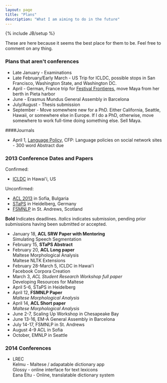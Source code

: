 ```yaml
---
layout: page
title: "Plans"
description: "What I am aiming to do in the future"
---
```

{% include JB/setup %}

These are here because it seems the best place for them to be. Feel free
to comment on any thing. 

### Plans that aren't conferences

 * Late January - Examinations
 * Late February/Early March - US Trip for ICLDC, possible stops in San
   Francisco, Washington State, and Washington DC. 
 * April - German, France trip for [Festival Frontieres](http://www.festivalfrontieres.blogspot.com/), move Maya from her berth in Pieta harbor
 * June - Erasmus Mundus General Assembly in Barcelona
 * July/August - Thesis submission
 * September - Move somewhere new for a PhD. Either California, Seattle,
   Hawaii, or somewhere else in Europe. If I do a PhD, otherwise, move
somewhere to work full-time doing something else. Sell Maya.

####Journals

* April 1, [Language Policy](http://linguistlist.org/issues/23/23-5249.html), CFP: Language policies on social network sites - 300 word Abstract due


### 2013 Conference Dates and Papers

Confirmed:  

 * [ICLDC](http://nflrc.hawaii.edu/ICLDC/2013/) in Hawai'i, US  

Unconfirmed:  

* [ACL 2013](acl2013.org) in Sofia, Bulgaria  
* [STaPS](http://staps.stuts.eu/?page_id=271) in Heidelberg, Germany  
* [FSMNLP](http://fsmnlp2013.cs.st-andrews.ac.uk/) in St. Andrews,
  Scotland  


**Bold** Indicates deadlines. *Italics* indicates submission, pending
prior submissions having been submitted or accepted. 

* January 18, **ACL SRW Paper with Mentoring**  
  Simulating Speech Segmentation  
* February 15, **STaPS Abstract**  
* February 20, **ACL Long paper**  
  Maltese Morphological Analysis  
  Maltese NLTK Extensions  
* February 28-March 5, ICLDC in Hawai'i  
  Facebook Corpora Creation  
* March 3, *ACL Student Research Workshop full paper*  
  Developing Resources for Maltese  
* April 5-6, STaPS in Heidelberg  
* April 12, **FSMNLP Paper**  
  *Maltese Morphological Analysis*  
* April 14, **ACL Short paper**  
  *Maltese Morphological Analysis*  
* June 2-7, Scaling Up Workshop in Chesapeake Bay  
* June 13-16, EM-A General Assembly in Barcelona  
* July 14-17, FSMNLP in St. Andrews  
* August 4-9 ACL in Sofia  
* October, EMNLP in Seattle  

### 2014 Conferences

* LREC  
  Kelmu - Maltese / adapatable dictionary app  
  Glossy  - online interface for text lexicons  
  Eana Eltu - Online, translatable dictionary system  
